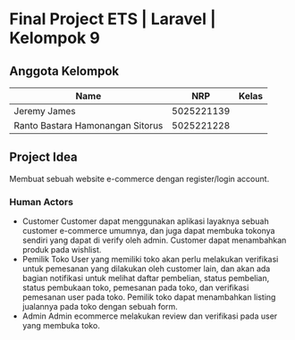 # Final Project ETS | Laravel | Kelompok 9
## Anggota Kelompok
| Name           | NRP        | Kelas     |
| ---            | ---        | ----------|
| Jeremy James | 5025221139 |
| Ranto Bastara Hamonangan Sitorus | 5025221228 |

## Project Idea
Membuat sebuah website e-commerce dengan register/login account.

### Human Actors
- Customer
Customer dapat menggunakan aplikasi layaknya sebuah customer e-commerce umumnya, dan juga dapat membuka tokonya sendiri yang dapat di verify oleh admin. Customer dapat menambahkan produk pada wishlist.
- Pemilik Toko
User yang memiliki toko akan perlu melakukan verifikasi untuk pemesanan yang dilakukan oleh customer lain, dan akan ada bagian notifikasi untuk melihat daftar pembelian, status pembelian, status pembukaan toko, pemesanan pada toko, dan verifikasi pemesanan user pada toko. Pemilik toko dapat menambahkan listing jualannya pada toko dengan sebuah form. 
- Admin
Admin ecommerce melakukan review dan verifikasi pada user yang membuka toko.
